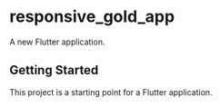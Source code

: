 # responsive_gold_app

A new Flutter application.

## Getting Started

This project is a starting point for a Flutter application.


